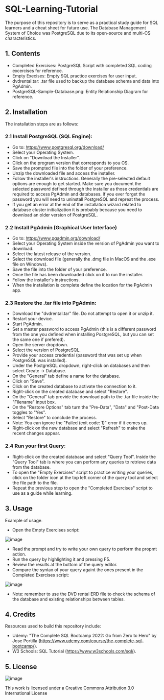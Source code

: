 # SQL-Learning-Tutorial

The purpose of this repository is to serve as a practical study guide for SQL learners and a cheat sheet for future use. The Database Management System of Choice was PostgreSQL due to its open-source and multi-OS characteristics.

## 1. Contents

  - Completed Exercises: PostgreSQL Script with completed SQL coding excercises for reference.
  - Empty Execises: Empty SQL practice exercises for user input.
  - dvdrental.tar: .tar file used to backup the database schema and data into PgAdmin.
  - PostgreSQL-Sample-Database.png: Entity Relationship Diagram for reference.

## 2. Installation

The installation steps are as follows:

  ### 2.1 Install PostgreSQL (SQL Engine):

   - Go to: https://www.postgresql.org/download/
   - Select your Operating System.
   - Click on "Download the Installer".
   - Click on the program version that corresponds to you OS.
   - Save the prompted file into the folder of your preference.
   - Unzip the downloaded file and access the installer.
   - Follow the installer's instructions. Generally the pre-selected default options are enough to get started. Make sure you document the selected password     defined through the installer as those credentials are required to access PgAdmin and databases. If you ever forget the password you will need to uninstall PostgreSQL and repreat the process.
   - If you get an error at the end of the installation wizard related to database cluster initialization it is probably because you need to download an older version of PostgreSQL.
    
  ### 2.2 Install PgAdmin (Graphical User Interface)
  
   - Go to: https://www.pgadmin.org/download/
   - Select your Operating System inside the version of PgAdmin you want to download.
   - Select the latest release of the version.
   - Select the download file (generally the .dmg file in MacOS and the .exe file on Windows).
   - Save the file into the folder of your preference.
   - Once the file has been downloaded click on it to run the installer.
   - Follow the installer's instructions.
   - When the installation is complete define the location for the PgAdmin app.

  ### 2.3 Restore the .tar file into PgAdmin:
  
   - Download the "dvdrental.tar" file. Do not attempt to open it or unzip it.
   - Restart your device.
   - Start PgAdmin.
   - Set a master password to access PgAdmin (this is a different password from the one you defined when installing PostgreSQL, but you can set the same one if prefered).
   - Open the server dropdown.
   - Select the version of PostgreSQL.
   - Provide your access credential (password that was set up when PostgreSQL was installed).
   - Under the PostgreSQL dropdown, right-click on databases and then select Create -> Database.
   - On the "General" tab define a name for the database.
   - Click on "Save".
   - Click on the created database to activate the connection to it.
   - Right-click on the created database and select "Restore".
   - On the "General" tab provide the download path to the .tar file inside the "Filename" input box.
   - On the "Restore Options" tab turn the "Pre-Data", "Data" and "Post-Data toggles to "Yes".
   - Select "Restore" to conclude the process.
   - Note: You can ignore the "Failed (exit code: 1)" error if it comes up.
   - Right-click on the new database and select "Refresh" to make the recent changes appear.

  ### 2.4 Run your first Query:
  
   - Right-click on the created database and select "Query Tool". Inside the "Query Tool" tab is where you can perform any queries to retrieve data from the database.
   - To open the "Empty Exercises" script to practice writing your queries, click on the folder icon at the top left corner of the query tool and select the file path to the file.
   - Repeat the previous step to open the "Completed Exercises" script to use as a guide while learning.

## 3. Usage

Example of usage:

  - Open the Empty Exercises script:

![image](https://user-images.githubusercontent.com/60116541/142734302-9f87570b-9257-4b18-8fd5-2d1f21e09349.png)

  - Read the prompt and try to write your own query to perform the propmt action.
  - Run the query by highlighting it and pressing F5.
  - Review the results at the bottom of the query editor.
  - Compare the syntax of your query againt the ones present in the Completed Exercises script:

![image](https://user-images.githubusercontent.com/60116541/142734331-00d4a794-2d67-4fd4-8c69-89f724c1a8d8.png)

  - Note: remember to use the DVD rental ERD file to check the schema of the database and existing relationships between tables.

## 4. Credits

Resources used to build this repository include:

  - Udemy: "The Complete SQL Bootcamp 2022: Go from Zero to Hero" by Jose Portilla (https://www.udemy.com/course/the-complete-sql-bootcamp/).
  - W3 Schools: SQL Tutorial (https://www.w3schools.com/sql/).

## 5. License

![image](https://user-images.githubusercontent.com/60116541/142733137-9ed23afb-0ee8-468e-b0f0-f90f60e70f3c.png)

This work is licensed under a Creative Commons Attribution 3.0 International License
